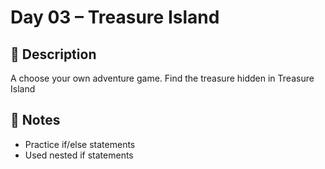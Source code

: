 # Day 03 – Treasure Island

## 📝 Description
A choose your own adventure game. Find the treasure hidden in Treasure Island

## 🧠 Notes
- Practice if/else statements
- Used nested if statements
